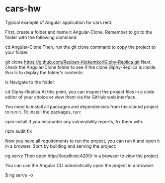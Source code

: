 # cars-hw

Typical example of Angular application for cars rent.

First, create a folder and name it Angular-Clone. Remember to go to the folder with the following command:

cd Angular-Clone
Then, run the git clone command to copy the project to your folder.

git clone https://github.com/Reuben-Kipkemboi/Giphy-Replica.git
Next, check the Angular-Clone folder to see if the clone Giphy-Replica is inside. Run ls to display the folder's contents:

ls
Navigate to the folder:

cd Giphy-Replica
At this point, you can inspect the project files in a code editor of your choice or view them via the GitHub web interface.

You need to install all packages and dependencies from the cloned project to run it. To install the packages, run:

npm install
If you encounter any vulnerability reports, fix them with:

npm audit fix

Now you have all requirements to run the project, you can run it and open it in a browser. Start by building and serving the project:

ng serve
Then open http://localhost:4200/ in a browser to view the project.

You can use the Angular CLI automatically open the project in a browser:

$ ng serve -o

